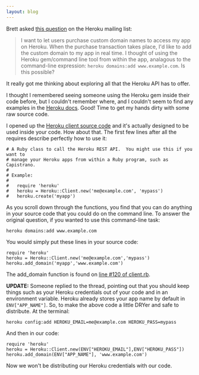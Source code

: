 ```yaml
---
layout: blog
---
```

Brett asked [this question][q] on the Heroku mailing list:

  [q]: http://groups.google.com/group/heroku/t/1b012e631dd80e64

> I want to let users purchase custom domain names to access my app on Heroku.
When the purchase transaction takes place, I'd like to add the custom domain to
my app in real time.  I thought of using the Heroku gem/command line tool from
within the app, analagous to the command-line expression: `heroku domains:add
www.example.com`. Is this possible?

It really got me thinking about exploring all that the Heroku API has to offer.

I thought I remembered seeing someone using the Heroku gem inside their code
before, but I couldn't remember where, and I couldn't seem to find any examples
in the [Heroku docs][docs]. Good! Time to get my hands dirty with some raw
source code.

  [docs]: http://docs.heroku.com

I opened up the [Heroku client source code][client.rb] and it's actually designed
to be used inside your code. How about that. The first few lines after all the
requires describe perfectly how to use it:

    # A Ruby class to call the Heroku REST API.  You might use this if you want to
    # manage your Heroku apps from within a Ruby program, such as Capistrano.
    #
    # Example:
    #
    #   require 'heroku'
    #   heroku = Heroku::Client.new('me@example.com', 'mypass')
    #   heroku.create('myapp')

 [client.rb]: http://github.com/heroku/heroku/blob/master/lib/heroku/client.rb

As you scroll down through the functions, you find that you can do anything in
your source code that you could do on the command line. To answer the original
question, if you wanted to use this command-line task:

    heroku domains:add www.example.com

You would simply put these lines in your source code:

    require 'heroku'
    heroku = Heroku::Client.new('me@example.com','mypass')
    heroku.add_domain('myapp','www.example.com')

The add_domain function is found on [line #120 of client.rb][add_domain].

  [add_domain]: http://github.com/heroku/heroku/blob/master/lib/heroku/client.rb#L120

**UPDATE:** Someone replied to the thread, pointing out that you should keep
things such as your Heroku credentials out of your code and in an environment
variable. Heroku already stores your app name by default in `ENV["APP_NAME"]`.
So, to make the above code a little DRYer and safe to distribute. At the
terminal:

    heroku config:add HEROKU_EMAIL=me@example.com HEROKU_PASS=mypass

And then in our code:

    require 'heroku'
    heroku = Heroku::Client.new(ENV["HEROKU_EMAIL"],ENV["HEROKU_PASS"])
    heroku.add_domain(ENV["APP_NAME"], 'www.example.com')

Now we won't be distributing our Heroku credentials with our code.